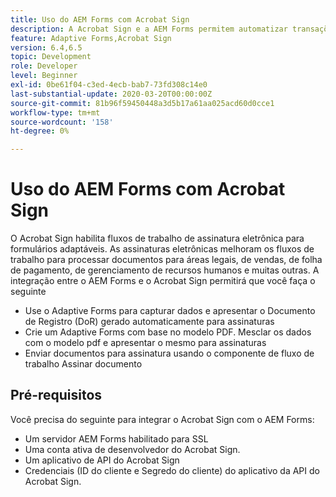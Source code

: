 ```yaml
---
title: Uso do AEM Forms com Acrobat Sign
description: A Acrobat Sign e a AEM Forms permitem automatizar transações complexas e incluir assinaturas eletrônicas legais como parte de uma experiência digital contínua.
feature: Adaptive Forms,Acrobat Sign
version: 6.4,6.5
topic: Development
role: Developer
level: Beginner
exl-id: 0be61f04-c3ed-4ecb-bab7-73fd308c14e0
last-substantial-update: 2020-03-20T00:00:00Z
source-git-commit: 81b96f59450448a3d5b17a61aa025acd60d0cce1
workflow-type: tm+mt
source-wordcount: '158'
ht-degree: 0%

---
```


# Uso do AEM Forms com Acrobat Sign

O Acrobat Sign habilita fluxos de trabalho de assinatura eletrônica para formulários adaptáveis. As assinaturas eletrônicas melhoram os fluxos de trabalho para processar documentos para áreas legais, de vendas, de folha de pagamento, de gerenciamento de recursos humanos e muitas outras.
A integração entre o AEM Forms e o Acrobat Sign permitirá que você faça o seguinte

* Use o Adaptive Forms para capturar dados e apresentar o Documento de Registro (DoR) gerado automaticamente para assinaturas
* Crie um Adaptive Forms com base no modelo PDF. Mesclar os dados com o modelo pdf e apresentar o mesmo para assinaturas
* Enviar documentos para assinatura usando o componente de fluxo de trabalho Assinar documento

## Pré-requisitos

Você precisa do seguinte para integrar o Acrobat Sign com o AEM Forms:

* Um servidor AEM Forms habilitado para SSL
* Uma conta ativa de desenvolvedor do Acrobat Sign.
* Um aplicativo de API do Acrobat Sign
* Credenciais (ID do cliente e Segredo do cliente) do aplicativo da API do Acrobat Sign.
